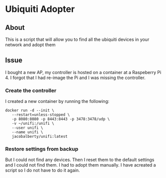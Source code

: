 # Ubiquiti Adopter
## About
This is a script that will allow you to find all the ubiquiti devices in your network and adopt them
## Issue
I bought a new AP, my controller is hosted on a container at a Raspeberry Pi 4.
I forgot that I had re-image the Pi and I was missing the controller.

### Create the controller
I created a new container by running the following:
```
docker run -d --init \
   --restart=unless-stopped \
   -p 8080:8080 -p 8443:8443 -p 3478:3478/udp \
   -v ~/unifi:/unifi \
   --user unifi \
   --name unifi \
   jacobalberty/unifi:latest
```
### Restore settings from backup

But I could not find any devices.
Then I reset them to the default settings and I could not find them.
I had to adopt them manually.
I have acreated a script so I do not have to do it again.
